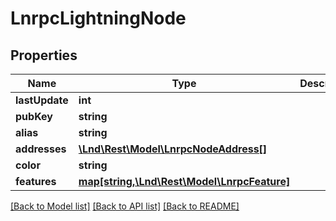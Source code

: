 # LnrpcLightningNode

## Properties
Name | Type | Description | Notes
------------ | ------------- | ------------- | -------------
**lastUpdate** | **int** |  | [optional] 
**pubKey** | **string** |  | [optional] 
**alias** | **string** |  | [optional] 
**addresses** | [**\Lnd\Rest\Model\LnrpcNodeAddress[]**](LnrpcNodeAddress.md) |  | [optional] 
**color** | **string** |  | [optional] 
**features** | [**map[string,\Lnd\Rest\Model\LnrpcFeature]**](LnrpcFeature.md) |  | [optional] 

[[Back to Model list]](../README.md#documentation-for-models) [[Back to API list]](../README.md#documentation-for-api-endpoints) [[Back to README]](../README.md)


